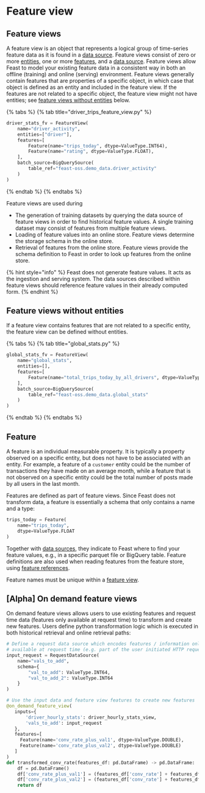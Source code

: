 # Feature view

## Feature views

A feature view is an object that represents a logical group of time-series feature data as it is found in a [data source](data-source.md). Feature views consist of zero or more [entities](entity.md), one or more [features](feature-view.md#feature), and a [data source](data-source.md). Feature views allow Feast to model your existing feature data in a consistent way in both an offline (training) and online (serving) environment. Feature views generally contain features that are properties of a specific object, in which case that object is defined as an entity and included in the feature view. If the features are not related to a specific object, the feature view might not have entities; see [feature views without entities](feature-view.md#feature-views-without-entities) below.

{% tabs %}
{% tab title="driver_trips_feature_view.py" %}
```python
driver_stats_fv = FeatureView(
    name="driver_activity",
    entities=["driver"],
    features=[
        Feature(name="trips_today", dtype=ValueType.INT64),
        Feature(name="rating", dtype=ValueType.FLOAT),
    ],
    batch_source=BigQuerySource(
        table_ref="feast-oss.demo_data.driver_activity"
    )
)
```
{% endtab %}
{% endtabs %}

Feature views are used during

* The generation of training datasets by querying the data source of feature views in order to find historical feature values. A single training dataset may consist of features from multiple feature views.
* Loading of feature values into an online store. Feature views determine the storage schema in the online store.
* Retrieval of features from the online store. Feature views provide the schema definition to Feast in order to look up features from the online store.

{% hint style="info" %}
Feast does not generate feature values. It acts as the ingestion and serving system. The data sources described within feature views should reference feature values in their already computed form.
{% endhint %}

## Feature views without entities

If a feature view contains features that are not related to a specific entity, the feature view can be defined without entities.

{% tabs %}
{% tab title="global_stats.py" %}
```python
global_stats_fv = FeatureView(
    name="global_stats",
    entities=[],
    features=[
        Feature(name="total_trips_today_by_all_drivers", dtype=ValueType.INT64),
    ],
    batch_source=BigQuerySource(
        table_ref="feast-oss.demo_data.global_stats"
    )
)
```
{% endtab %}
{% endtabs %}

## Feature

A feature is an individual measurable property. It is typically a property observed on a specific entity, but does not have to be associated with an entity. For example, a feature of a `customer` entity could be the number of transactions they have made on an average month, while a feature that is not observed on a specific entity could be the total number of posts made by all users in the last month.

Features are defined as part of feature views. Since Feast does not transform data, a feature is essentially a schema that only contains a name and a type:

```python
trips_today = Feature(
    name="trips_today",
    dtype=ValueType.FLOAT
)
```

Together with [data sources](data-source.md), they indicate to Feast where to find your feature values, e.g., in a specific parquet file or BigQuery table. Feature definitions are also used when reading features from the feature store, using [feature references](feature-retrieval.md#feature-references).

Feature names must be unique within a [feature view](feature-view.md#feature-view).

## \[Alpha] On demand feature views

On demand feature views allows users to use existing features and request time data (features only available at request time) to transform and create new features. Users define python transformation logic which is executed in both historical retrieval and online retrieval paths:

```python
# Define a request data source which encodes features / information only 
# available at request time (e.g. part of the user initiated HTTP request)
input_request = RequestDataSource(
    name="vals_to_add",
    schema={
        "val_to_add": ValueType.INT64,
        "val_to_add_2": ValueType.INT64
    }
)

# Use the input data and feature view features to create new features
@on_demand_feature_view(
   inputs={
       'driver_hourly_stats': driver_hourly_stats_view,
       'vals_to_add': input_request
   },
   features=[
     Feature(name='conv_rate_plus_val1', dtype=ValueType.DOUBLE),
     Feature(name='conv_rate_plus_val2', dtype=ValueType.DOUBLE)
   ]
)
def transformed_conv_rate(features_df: pd.DataFrame) -> pd.DataFrame:
    df = pd.DataFrame()
    df['conv_rate_plus_val1'] = (features_df['conv_rate'] + features_df['val_to_add'])
    df['conv_rate_plus_val2'] = (features_df['conv_rate'] + features_df['val_to_add_2'])
    return df
```

